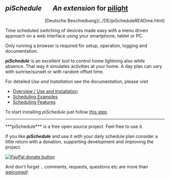 *piSchedule*   &nbsp;&nbsp;&nbsp;&nbsp;&nbsp; *An extension* for __[pilight](http://www.pilight.org/)__
---------
<p style="text-align: right;">[Deutsche Beschreibung](../DE/piScheduleREADme.html)</p>

Time scheduled switching of devices made easy with a menu driven approach on a web interface using your smartphone, tablet or PC. 

Only running a browser is required for setup, operation, logging and documentation. 

***piSchedule*** is an excellent tool to control home lightning also while absence. That way it simulates activities at your home. A day plan can vary with sunrise/sunset or with random offset time.


For detailed *Use and Installation* see the documentation, please visit     

 * [Overview / Use and Installation](https://dl.dropboxusercontent.com/u/35444930/piScheduler//EN/piScheduleOverview.html)
 * [Scheduling Examples](https://dl.dropboxusercontent.com/u/35444930/piScheduler/EN/piScheduleExamples.html)
 * [Scheduling Features](https://dl.dropboxusercontent.com/u/35444930/piScheduler/EN/piScheduleFeatures.html)

To start installing *piSchedule* just follow [this step](https://dl.dropboxusercontent.com/u/35444930/piScheduler//EN/piScheduleOverview.html#installation)
<br/>
<hr>
***piSchedule*** is a free open source project. Feel free to use it.  

If you like ***piSchedule*** and use it with your daily schedule plan consider a little return with a donation, supporting development and improving the project.


[![PayPal donate button](https://www.paypalobjects.com/en_US/i/btn/btn_donate_LG.gif)](https://www.paypal.com/cgi-bin/webscr?cmd=_s-xclick&hosted_button_id=N3HLSJP5CVLSS "Thank you for donating to piScheduler using Paypal")


And don't forget .. comments, requests, questions etc are more than [welcomed](https://github.com/neandr/piScheduler/labels)!
